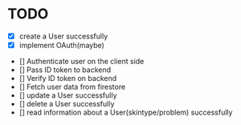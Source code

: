 # TODO

- [x] create a User successfully
- [x] implement OAuth(maybe)
- [] Authenticate user on the client side
- [] Pass ID token to backend
- [] Verify ID token on backend
- [] Fetch user data from firestore
- [] update a User successfully
- [] delete a User successfully
- [] read information about a User(skintype/problem)
     successfully



